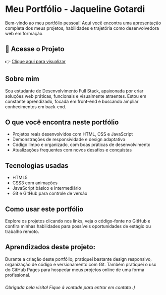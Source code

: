 # Meu Portfólio - Jaqueline Gotardi

Bem-vindo ao meu portfólio pessoal! Aqui você encontra uma apresentação completa dos meus projetos, habilidades e trajetória como desenvolvedora web em formação.

## 🔗 Acesse o Projeto

👉 [Clique aqui para visualizar](https://jaqueline-gotardi.github.io/meu-portfolio/)

## Sobre mim

Sou estudante de Desenvolvimento Full Stack, apaixonada por criar soluções web práticas, funcionais e visualmente atraentes. Estou em constante aprendizado, focada em front-end e buscando ampliar conhecimentos em back-end.

## O que você encontra neste portfólio
- Projetos reais desenvolvidos com HTML, CSS e JavaScript  
- Demonstrações de responsividade e design adaptativo   
- Código limpo e organizado, com boas práticas de desenvolvimento 
- Atualizações frequentes com novos desafios e conquistas

## Tecnologias usadas
- HTML5  
- CSS3 com animações  
- JavaScript básico e intermediário  
- Git e GitHub para controle de versão 

## Como usar este portfólio
Explore os projetos clicando nos links, veja o código-fonte no GitHub e confira minhas habilidades para possíveis oportunidades de estágio ou trabalho remoto.

## Aprendizados deste projeto:
Durante a criação deste portfólio, pratiquei bastante design responsivo, organização de código e versionamento com Git. Também pratiquei o uso do GitHub Pages para hospedar meus projetos online de uma  forma profissional.
 
###
###
###

_Obrigada pela visita! Fique á vontade para entrar em contato :)_

